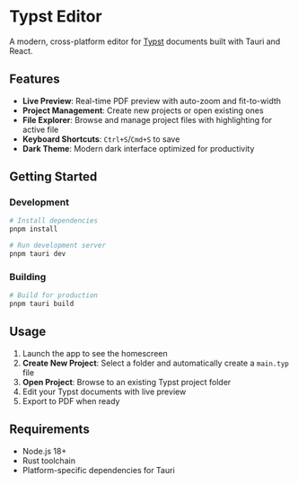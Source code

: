 # Typst Editor

A modern, cross-platform editor for [Typst](https://typst.app/) documents built with Tauri and React.

## Features

- **Live Preview**: Real-time PDF preview with auto-zoom and fit-to-width
- **Project Management**: Create new projects or open existing ones
- **File Explorer**: Browse and manage project files with highlighting for active file
- **Keyboard Shortcuts**: `Ctrl+S`/`Cmd+S` to save
- **Dark Theme**: Modern dark interface optimized for productivity

## Getting Started

### Development

```bash
# Install dependencies
pnpm install

# Run development server
pnpm tauri dev
```

### Building

```bash
# Build for production
pnpm tauri build
```

## Usage

1. Launch the app to see the homescreen
2. **Create New Project**: Select a folder and automatically create a `main.typ` file
3. **Open Project**: Browse to an existing Typst project folder
4. Edit your Typst documents with live preview
5. Export to PDF when ready

## Requirements

- Node.js 18+
- Rust toolchain
- Platform-specific dependencies for Tauri
